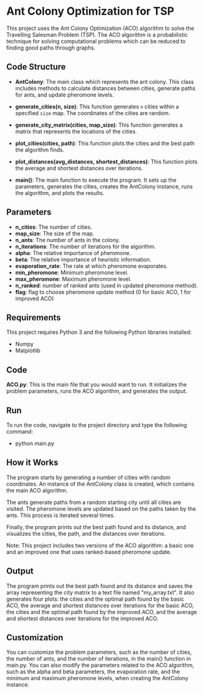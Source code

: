 # Ant Colony Optimization for TSP

This project uses the Ant Colony Optimization (ACO) algorithm to solve the Travelling Salesman Problem (TSP). The ACO algorithm is a probabilistic technique for solving computational problems which can be reduced to finding good paths through graphs. 

## Code Structure

- **AntColony**: The main class which represents the ant colony. This class includes methods to calculate distances between cities, generate paths for ants, and update pheromone levels.

- **generate_cities(n, size)**: This function generates `n` cities within a specified `size` map. The coordinates of the cities are random.

- **generate_city_matrix(cities, map_size)**: This function generates a matrix that represents the locations of the cities.

- **plot_cities(cities, path)**: This function plots the cities and the best path the algorithm finds.

- **plot_distances(avg_distances, shortest_distances)**: This function plots the average and shortest distances over iterations.

- **main()**: The main function to execute the program. It sets up the parameters, generates the cities, creates the AntColony instance, runs the algorithm, and plots the results.

## Parameters

- **n_cities**: The number of cities.
- **map_size**: The size of the map.
- **n_ants**: The number of ants in the colony.
- **n_iterations**: The number of iterations for the algorithm.
- **alpha**: The relative importance of pheromone.
- **beta**: The relative importance of heuristic information.
- **evaporation_rate**: The rate at which pheromone evaporates.
- **min_pheromone**: Minimum pheromone level.
- **max_pheromone**: Maximum pheromone level.
- **n_ranked**: number of ranked ants (used in updated pheromone method).
- **flag**: flag to choose pheromone update method (0 for basic ACO, 1 for improved ACO)

## Requirements
This project requires Python 3 and the following Python libraries installed:
- Numpy
- Matplotlib

## Code
**ACO.py**: This is the main file that you would want to run. It initializes the problem parameters, runs the ACO algorithm, and generates the output.

## Run
To run the code, navigate to the project directory and type the following command:
- python main.py

## How it Works
The program starts by generating a number of cities with random coordinates. An instance of the AntColony class is created, which contains the main ACO algorithm.

The ants generate paths from a random starting city until all cities are visited. The pheromone levels are updated based on the paths taken by the ants. This process is iterated several times.

Finally, the program prints out the best path found and its distance, and visualizes the cities, the path, and the distances over iterations.

Note: This project includes two versions of the ACO algorithm: a basic one and an improved one that uses ranked-based pheromone update.

## Output
The program prints out the best path found and its distance and saves the array representing the city matrix to a text file named "my_array.txt". It also generates four plots: the cities and the optimal path found by the basic ACO, the average and shortest distances over iterations for the basic ACO, the cities and the optimal path found by the improved ACO, and the average and shortest distances over iterations for the improved ACO.

## Customization
You can customize the problem parameters, such as the number of cities, the number of ants, and the number of iterations, in the main() function in main.py. You can also modify the parameters related to the ACO algorithm, such as the alpha and beta parameters, the evaporation rate, and the minimum and maximum pheromone levels, when creating the AntColony instance.
